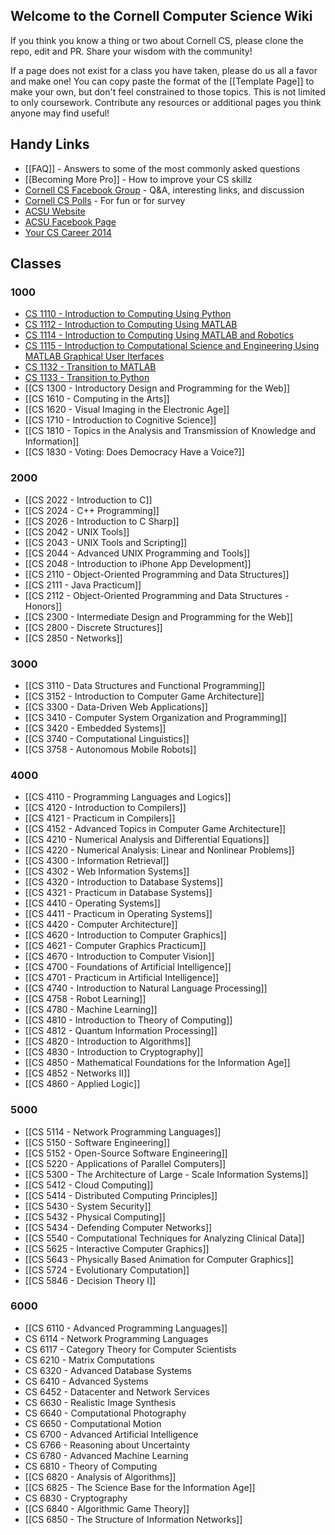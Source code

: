 
## Welcome to the Cornell Computer Science Wiki

If you think you know a thing or two about Cornell CS, please clone the repo, edit and PR. Share your wisdom with the community!

If a page does not exist for a class you have taken, please do us all a favor and make one! You can copy paste the format of the [[Template Page]] to make your own, but don't feel constrained to those topics. This is not limited to only coursework. Contribute any resources or additional pages you think anyone may find useful!

## Handy Links
 - [[FAQ]] - Answers to some of the most commonly asked questions
 - [[Becoming More Pro]] - How to improve your CS skillz
 - [Cornell CS Facebook Group](https://www.facebook.com/groups/CornellCS/) - Q&A, interesting links, and discussion
 - [Cornell CS Polls](#) - For fun or for survey
 - [ACSU Website](http://www.acsu.cornell.edu)
 - [ACSU Facebook Page](https://www.facebook.com/CornellACSU) <!-- this is still a thing? lol -->
 - [Your CS Career 2014](https://github.com/bcuccioli/superstar-talk/raw/master/pres.pdf)

## Classes

### 1000
 - [CS 1110 - Introduction to Computing Using Python](https://github.com/mrkev/Official-CS-Wiki/blob/master/classes/CS1110.md)
 - [CS 1112 - Introduction to Computing Using MATLAB](https://github.com/mrkev/Official-CS-Wiki/blob/master/classes/CS1112.md)
 - [CS 1114 - Introduction to Computing Using MATLAB and Robotics](https://github.com/mrkev/Official-CS-Wiki/blob/master/classes/CS1114.md)
 - [CS 1115 - Introduction to Computational Science and Engineering Using MATLAB Graphical User Iterfaces](https://github.com/mrkev/Official-CS-Wiki/blob/master/classes/CS1115.md)
 - [CS 1132 - Transition to MATLAB](https://github.com/mrkev/Official-CS-Wiki/blob/master/classes/CS1132.md)
 - [CS 1133 - Transition to Python](https://github.com/mrkev/Official-CS-Wiki/blob/master/classes/CS1133.md)
 - [[CS 1300 - Introductory Design and Programming for the Web]]
 - [[CS 1610 - Computing in the Arts]]
 - [[CS 1620 - Visual Imaging in the Electronic Age]]
 - [[CS 1710 - Introduction to Cognitive Science]]
 - [[CS 1810 - Topics in the Analysis and Transmission of Knowledge and Information]]
 - [[CS 1830 - Voting: Does Democracy Have a Voice?]]

### 2000
 - [[CS 2022 - Introduction to C]]
 - [[CS 2024 - C++ Programming]]
 - [[CS 2026 - Introduction to C Sharp]]
 - [[CS 2042 - UNIX Tools]]
 - [[CS 2043 - UNIX Tools and Scripting]]
 - [[CS 2044 - Advanced UNIX Programming and Tools]]
 - [[CS 2048 - Introduction to iPhone App Development]]
 - [[CS 2110 - Object-Oriented Programming and Data Structures]]
 - [[CS 2111 - Java Practicum]]
 - [[CS 2112 - Object-Oriented Programming and Data Structures - Honors]]
 - [[CS 2300 - Intermediate Design and Programming for the Web]]
 - [[CS 2800 - Discrete Structures]]
 - [[CS 2850 - Networks]]

### 3000
 - [[CS 3110 - Data Structures and Functional Programming]]
 - [[CS 3152 - Introduction to Computer Game Architecture]]
 - [[CS 3300 - Data-Driven Web Applications]]
 - [[CS 3410 - Computer System Organization and Programming]]
 - [[CS 3420 - Embedded Systems]]
 - [[CS 3740 - Computational Linguistics]]
 - [[CS 3758 - Autonomous Mobile Robots]] 

### 4000
 - [[CS 4110 - Programming Languages and Logics]]
 - [[CS 4120 - Introduction to Compilers]]
 - [[CS 4121 - Practicum in Compilers]]
 - [[CS 4152 - Advanced Topics in Computer Game Architecture]]
 - [[CS 4210 - Numerical Analysis and Differential Equations]]
 - [[CS 4220 - Numerical Analysis: Linear and Nonlinear Problems]]
 - [[CS 4300 - Information Retrieval]]
 - [[CS 4302 - Web Information Systems]]
 - [[CS 4320 - Introduction to Database Systems]]
 - [[CS 4321 - Practicum in Database Systems]]
 - [[CS 4410 - Operating Systems]]
 - [[CS 4411 - Practicum in Operating Systems]]
 - [[CS 4420 - Computer Architecture]]
 - [[CS 4620 - Introduction to Computer Graphics]]
 - [[CS 4621 - Computer Graphics Practicum]]
 - [[CS 4670 - Introduction to Computer Vision]]
 - [[CS 4700 - Foundations of Artificial Intelligence]]
 - [[CS 4701 - Practicum in Artificial Intelligence]]
 - [[CS 4740 - Introduction to Natural Language Processing]]
 - [[CS 4758 - Robot Learning]]
 - [[CS 4780 - Machine Learning]]
 - [[CS 4810 - Introduction to Theory of Computing]]
 - [[CS 4812 - Quantum Information Processing]]
 - [[CS 4820 - Introduction to Algorithms]]
 - [[CS 4830 - Introduction to Cryptography]]
 - [[CS 4850 - Mathematical Foundations for the Information Age]]
 - [[CS 4852 - Networks II]]
 - [[CS 4860 - Applied Logic]]

### 5000
 - [[CS 5114 - Network Programming Languages]]
 - [[CS 5150 - Software Engineering]]
 - [[CS 5152 - Open-Source Software Engineering]]
 - [[CS 5220 - Applications of Parallel Computers]]
 - [[CS 5300 - The Architecture of Large - Scale Information Systems]]
 - [[CS 5412 - Cloud Computing]]
 - [[CS 5414 - Distributed Computing Principles]]
 - [[CS 5430 - System Security]]
 - [[CS 5432 - Physical Computing]]
 - [[CS 5434 - Defending Computer Networks]]
 - [[CS 5540 - Computational Techniques for Analyzing Clinical Data]]
 - [[CS 5625 - Interactive Computer Graphics]]
 - [[CS 5643 - Physically Based Animation for Computer Graphics]]
 - [[CS 5724 - Evolutionary Computation]]
 - [[CS 5846 - Decision Theory I]]

### 6000
 - [[CS 6110 - Advanced Programming Languages]]
 - CS 6114 - Network Programming Languages
 - CS 6117 - Category Theory for Computer Scientists
 - CS 6210 - Matrix Computations
 - CS 6320 - Advanced Database Systems
 - CS 6410 - Advanced Systems
 - CS 6452 - Datacenter and Network Services
 - CS 6630 - Realistic Image Synthesis
 - CS 6640 - Computational Photography
 - CS 6650 - Computational Motion
 - CS 6700 - Advanced Artificial Intelligence
 - CS 6766 - Reasoning about Uncertainty
 - CS 6780 - Advanced Machine Learning
 - CS 6810 - Theory of Computing
 - [[CS 6820 - Analysis of Algorithms]]
 - [[CS 6825 - The Science Base for the Information Age]]
 - CS 6830 - Cryptography
 - [[CS 6840 - Algorithmic Game Theory]]
 - [[CS 6850 - The Structure of Information Networks]]

